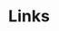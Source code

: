---
title: Links
links:
  - title: GitHub
    description: 我的Github链接
    website: https://github.com/feiyizhou
    image: https://github.githubassets.com/images/modules/logos_page/GitHub-Mark.png
  - title: BiliBili
    description: 我的哔哩哔哩链接
    website: https://space.bilibili.com/446220767
menu:
    main: 
        weight: -50
        params:
            icon: link

comments: false
---